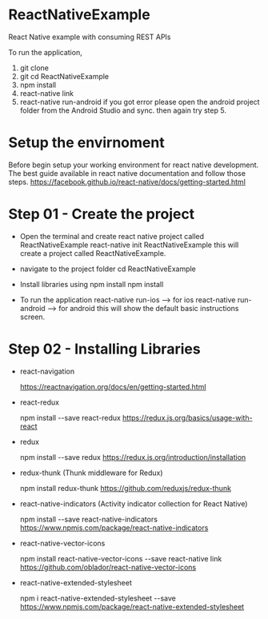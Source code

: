 # ReactNativeExample
React Native example with consuming REST APIs

To run the application,
  1. git clone 
  2. git cd ReactNativeExample
  3. npm install
  4. react-native link
  5. react-native run-android 
  if you got error please open the android project folder from the Android Studio and sync. then again try step 5.

# Setup the envirnoment
  Before begin setup your working environment for react native development. 
  The best guide available in react native documentation and follow those steps.
  https://facebook.github.io/react-native/docs/getting-started.html
  
  
# Step 01 - Create the project

  * Open the terminal and create react native project called ReactNativeExample
    react-native init ReactNativeExample
    this will create a project called ReactNativeExample.
    
  * navigate to the project folder
    cd ReactNativeExample
    
  * Install libraries using npm install
    npm install
    
  * To run the application 
    react-native run-ios     --> for ios
    react-native run-android --> for android
    this will show the default basic instructions screen.
    
    
# Step 02 - Installing Libraries
  
  * react-navigation
  
    https://reactnavigation.org/docs/en/getting-started.html
  
  * react-redux
  
    npm install --save react-redux
    https://redux.js.org/basics/usage-with-react
  
  * redux
  
    npm install --save redux
    https://redux.js.org/introduction/installation
  
  * redux-thunk (Thunk middleware for Redux)
    
    npm install redux-thunk
    https://github.com/reduxjs/redux-thunk
  
  * react-native-indicators (Activity indicator collection for React Native)
    
    npm install --save react-native-indicators
    https://www.npmjs.com/package/react-native-indicators
  
  * react-native-vector-icons 
    
    npm install react-native-vector-icons --save
    react-native link
    https://github.com/oblador/react-native-vector-icons

  * react-native-extended-stylesheet

    npm i react-native-extended-stylesheet --save
    https://www.npmjs.com/package/react-native-extended-stylesheet
